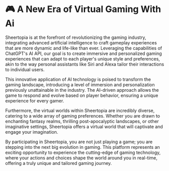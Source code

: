 # 🎮 A New Era of Virtual Gaming With Ai

Sheertopia is at the forefront of revolutionizing the gaming industry, integrating advanced artificial intelligence to craft gameplay experiences that are more dynamic and life-like than ever. Leveraging the capabilities of ChatGPT's AI API, our goal is to create immersive and personalized gaming experiences that can adapt to each player's unique style and preferences, akin to the way personal assistants like Siri and Alexa tailor their interactions to individual users.

This innovative application of AI technology is poised to transform the gaming landscape, introducing a level of immersion and personalization previously unattainable in the industry. The AI-driven approach allows the game to respond and evolve based on player behavior, ensuring a unique experience for every gamer.

Furthermore, the virtual worlds within Sheertopia are incredibly diverse, catering to a wide array of gaming preferences. Whether you are drawn to enchanting fantasy realms, thrilling post-apocalyptic landscapes, or other imaginative settings, Sheertopia offers a virtual world that will captivate and engage your imagination.

By participating in Sheertopia, you are not just playing a game; you are stepping into the next big evolution in gaming. This platform represents an exciting opportunity to experience the cutting-edge of gaming technology, where your actions and choices shape the world around you in real-time, offering a truly unique and tailored gaming journey.
